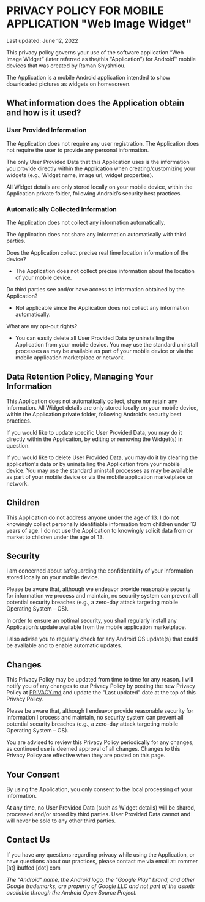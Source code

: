 # PRIVACY POLICY FOR MOBILE APPLICATION "Web Image Widget"
Last updated: June 12, 2022

This privacy policy governs your use of the software application “Web Image Widget” (later referred as the/this “Application”) for Android™ mobile devices that was created by Raman Shyshniou.

The Application is a mobile Android application intended to show  downloaded pictures as widgets on homescreen.

## What information does the Application obtain and how is it used?
### User Provided Information
The Application does not require any user registration. The Application does not require the user to provide any personal information.

The only User Provided Data that this Application uses is the information you provide directly within the Application when creating/customizing your widgets (e.g., Widget name, image url, widget properties).

All Widget details are only stored locally on your mobile device, within the Application private folder, following Android’s security best practices.

### Automatically Collected Information
The Application does not collect any information automatically.

The Application does not share any information automatically with third parties.

Does the Application collect precise real time location information of the device?
* The Application does not collect precise information about the location of your mobile device.

Do third parties see and/or have access to information obtained by the Application?
* Not applicable since the Application does not collect any information automatically.

What are my opt-out rights?
* You can easily delete all User Provided Data by uninstalling the Application from your mobile device. You may use the standard uninstall processes as may be available as part of your mobile device or via the mobile application marketplace or network.

## Data Retention Policy, Managing Your Information
This Application does not automatically collect, share nor retain any information. All Widget details are only stored locally on your mobile device, within the Application private folder, following Android’s security best practices.

If you would like to update specific User Provided Data, you may do it directly within the Application, by editing or removing the Widget(s) in question.

If you would like to delete User Provided Data, you may do it by clearing the application's data or by uninstalling the Application from your mobile device. You may use the standard uninstall processes as may be available as part of your mobile device or via the mobile application marketplace or network.

## Children
This Application do not address anyone under the age of 13. I do not knowingly collect personally identifiable information from children under 13 years of age. I do not use the Application to knowingly solicit data from or market to children under the age of 13.

## Security
I am concerned about safeguarding the confidentiality of your information stored locally on your mobile device.

Please be aware that, although we endeavor provide reasonable security for information we process and maintain, no security system can prevent all potential security breaches (e.g., a zero-day attack targeting mobile Operating System – OS).

In order to ensure an optimal security, you shall regularly install any Application’s update available from the mobile application marketplace.

I also advise you to regularly check for any Android OS update(s) that could be available and to enable automatic updates.

## Changes
This Privacy Policy may be updated from time to time for any reason. I will notify you of any changes to our Privacy Policy by posting the new Privacy Policy at [PRIVACY.md](https://github.com/004helix/RemoteImageWidget/PRIVACY.md) and update the "Last updated" date at the top of this Privacy Policy.

Please be aware that, although I endeavor provide reasonable security for information I process and maintain, no security system can prevent all potential security breaches (e.g., a zero-day attack targeting mobile Operating System – OS).

You are advised to review this Privacy Policy periodically for any changes, as continued use is deemed approval of all changes. Changes to this Privacy Policy are effective when they are posted on this page.

## Your Consent
By using the Application, you only consent to the local processing of your information.

At any time, no User Provided Data (such as Widget details) will be shared, processed and/or stored by third parties. User Provided Data cannot and will never be sold to any other third parties.

## Contact Us
If you have any questions regarding privacy while using the Application, or have questions about our practices, please contact me via email at: rommer [at] ibuffed [dot] com

*The "Android" name, the Android logo, the "Google Play" brand, and other Google trademarks, are property of Google LLC and not part of the assets available through the Android Open Source Project.*
